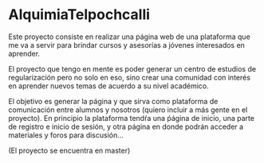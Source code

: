 # AlquimiaTelpochcalli
Este proyecto consiste en realizar una página web de una plataforma que me va a servir para brindar cursos y asesorías a jóvenes interesados en aprender.

El proyecto que tengo en mente es poder generar un centro de estudios de regularización pero no solo en eso, sino crear una comunidad con interés en aprender
nuevos temas de acuerdo a su nivel académico.

El objetivo es generar la página y que sirva como plataforma de comunicación entre alumnos y nosotros (quiero incluir a más gente en el proyecto). En principio
la plataforma tendŕa una ṕágina de inicio, una parte de registro e inicio de sesión, y otra página en donde podrán acceder a materiales y foros para discusión...

(El proyecto se encuentra en master)
